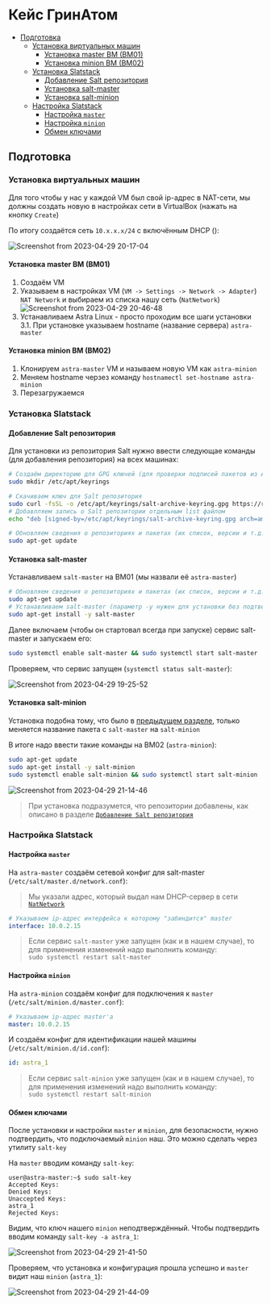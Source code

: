 # Кейс ГринАтом

- [Подготовка](#подготовка)
  - [Установка виртуальных машин](#установка-виртуальных-машин)
    - [Установка master ВМ (ВМ01)](#установка-master-вм-вм01)
    - [Установка minion ВМ (ВМ02)](#установка-minion-вм-вм02)
  - [Установка Slatstack](#установка-slatstack)
    - [Добавление Salt репозитория](#добавление-salt-репозитория)
    - [Установка salt-master](#установка-salt-master)
    - [Установка salt-minion](#установка-salt-minion)
  - [Настройка Slatstack](#настройка-slatstack)
    - [Настройка `master`](#настройка-master)
    - [Настройка `minion`](#настройка-minion)
    - [Обмен ключами](#обмен-ключами)

## Подготовка

### Установка виртуальных машин

Для того чтобы у нас у каждой VM был свой ip-адрес в NAT-сети, мы должны создать новую в настройках сети в VirtualBox (нажать на кнопку `Create`)

По итогу создаётся сеть `10.x.x.x/24` с включённым DHCP ():

![Screenshot from 2023-04-29 20-17-04](https://user-images.githubusercontent.com/40892927/235315377-28711d75-e88f-4c92-9a86-71b3af1cbaf4.png)

#### Установка master ВМ (ВМ01)

1. Создаём VM
2. Указываем в настройках VM (`VM -> Settings -> Network -> Adapter`) `NAT Network` и выбираем из списка нашу сеть (`NatNetwork`)
![Screenshot from 2023-04-29 20-46-48](https://user-images.githubusercontent.com/40892927/235316782-91b80982-8441-40e7-b129-7e10dfe11f47.png)
3. Устанавливаем Astra Linux - просто проходим все шаги установки
3.1. При установке указываем hostname (название сервера) `astra-master`

#### Установка minion ВМ (ВМ02)

1. Клонируем `astra-master` VM и называем новую VM как `astra-minion`
2. Меняем hostname черзез команду `hostnamectl set-hostname astra-minion`
3. Перезагружаемся

### Установка Slatstack

#### Добавление Salt репозитория

Для установки из репозитория Salt нужно ввести следующае команды (для добавления репозитория) на всех машинах:

```sh
# Создаём директорию для GPG ключей (для проверки подписей пакетов из APT репозиториев)
sudo mkdir /etc/apt/keyrings

# Скачиваем ключ для Salt репозитория
sudo curl -fsSL -o /etc/apt/keyrings/salt-archive-keyring.gpg https://repo.saltproject.io/salt/py3/debian/11/amd64/SALT-PROJECT-GPG-PUBKEY-2023.gpg && \
# Добавлляем запись о Salt репозитории отдельным list файлом 
echo "deb [signed-by=/etc/apt/keyrings/salt-archive-keyring.gpg arch=amd64] https://repo.saltproject.io/salt/py3/debian/11/amd64/3006 bullseye main" | sudo tee /etc/apt/sources.list.d/salt.list

# Обновляем сведения о репозиториях и пакетах (их список, версии и т.д.) в них 
sudo apt-get update
```

#### Установка salt-master

Устанавливаем `salt-master` на BM01 (мы назвали её `astra-master`)

```sh
# Обновляем сведения о репозиториях и пакетах (их список, версии и т.д.) в них 
sudo apt-get update
# Устанавливаем salt-master (параметр -y нужен для установки без подтверждения)
sudo apt-get install -y salt-master
```

Далее включаем (чтобы он стартовал всегда при запуске) сервис salt-master и запускаем его:

```sh
sudo systemctl enable salt-master && sudo systemctl start salt-master
```

Проверяем, что сервис запущен (`systemctl status salt-master`):

![Screenshot from 2023-04-29 19-25-52](https://user-images.githubusercontent.com/40892927/235314352-706d0c0a-3f8e-4bdc-b49f-3d2d9bf19bf6.png)

#### Установка salt-minion

Установка подобна тому, что было в [предыдущем разделе](#установка-salt-master), только меняется название пакета с `salt-master` на `salt-minion`

В итоге надо ввести такие команды на BM02 (`astra-minion`):

```sh
sudo apt-get update
sudo apt-get install -y salt-minion
sudo systemctl enable salt-minion && sudo systemctl start salt-minion
```

![Screenshot from 2023-04-29 21-14-46](https://user-images.githubusercontent.com/40892927/235318012-3220e55f-c029-4c9d-88f9-b8da989c5f2f.png)

> При установка подразумется, что репозитории добавлены, как описано в разделе [`Добавление Salt репозитория`](#добавление-salt-репозитория)

### Настройка Slatstack

#### Настройка `master`

На `astra-master` создаём сетевой конфиг для salt-master (`/etc/salt/master.d/network.conf`):

> Мы указали адрес, который выдал нам DHCP-сервер в сети [`NatNetwork`](#установка-master-вм-вм01)

```yaml
# Указываем ip-адрес интерфейса к которому "забиндится" master
interface: 10.0.2.15
```

> Если сервис `salt-master` уже запущен (как и в нашем случае), то для применения изменений надо выполнить команду: \
> `sudo systemctl restart salt-master`

#### Настройка `minion`

На `astra-minion` создаём конфиг для подключения к `master` (`/etc/salt/minion.d/master.conf`):

```yaml
# Указываем ip-адрес master'а
master: 10.0.2.15
```

И создаём конфиг для идентификации нашей машины (`/etc/salt/minion.d/id.conf`):

```yaml
id: astra_1
```

> Если сервис `salt-minion` уже запущен (как и в нашем случае), то для применения изменений надо выполнить команду: \
> `sudo systemctl restart salt-minion`

#### Обмен ключами

После установки и настройки `master` и `minion`, для безопасности, нужно подтвердить, что подключаемый `minion` наш. Это можно сделать через утилиту `salt-key`

На `master` вводим команду `salt-key`:

```shell
user@astra-master:~$ sudo salt-key 
Accepted Keys:
Denied Keys:
Unaccepted Keys:
astra_1
Rejected Keys:
```

Видим, что ключ нашего `minion` неподтверждённый. Чтобы подтвердить вводим команду `salt-key -a astra_1`:

![Screenshot from 2023-04-29 21-41-50](https://user-images.githubusercontent.com/40892927/235319198-383faf07-6265-4446-bf12-2edf4a162371.png)

Проверяем, что установка и конфигурация прошла успешно и `master` видит наш `minion` (`astra_1`):

![Screenshot from 2023-04-29 21-44-09](https://user-images.githubusercontent.com/40892927/235319191-e689c734-3c9e-4f58-8600-86e4a0e25d9d.png)
